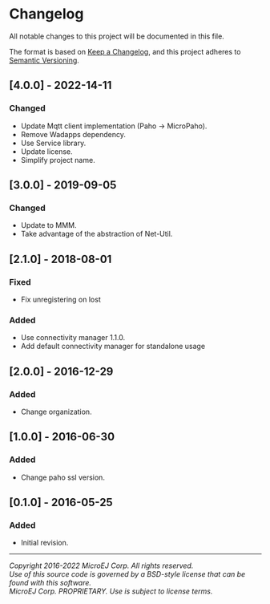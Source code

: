 # Changelog

All notable changes to this project will be documented in this file.

The format is based on [Keep a Changelog](https://keepachangelog.com/en/1.0.0/),
and this project adheres to [Semantic Versioning](https://semver.org/spec/v2.0.0.html).

## [4.0.0] - 2022-14-11

### Changed

  - Update Mqtt client implementation (Paho -> MicroPaho).
  - Remove Wadapps dependency.
  - Use Service library.
  - Update license.
  - Simplify project name.

## [3.0.0] - 2019-09-05

### Changed

  - Update to MMM.
  - Take advantage of the abstraction of Net-Util.
  
## [2.1.0] - 2018-08-01

### Fixed

  - Fix unregistering on lost
  
### Added

  - Use connectivity manager 1.1.0.
  - Add default connectivity manager for standalone usage
  
## [2.0.0] - 2016-12-29

### Added

  - Change organization.
  
## [1.0.0] - 2016-06-30

### Added

  - Change paho ssl version.
  
## [0.1.0] - 2016-05-25

### Added

  - Initial revision.

---
_Copyright 2016-2022 MicroEJ Corp. All rights reserved._  
_Use of this source code is governed by a BSD-style license that can be found with this software._  
_MicroEJ Corp. PROPRIETARY. Use is subject to license terms._  